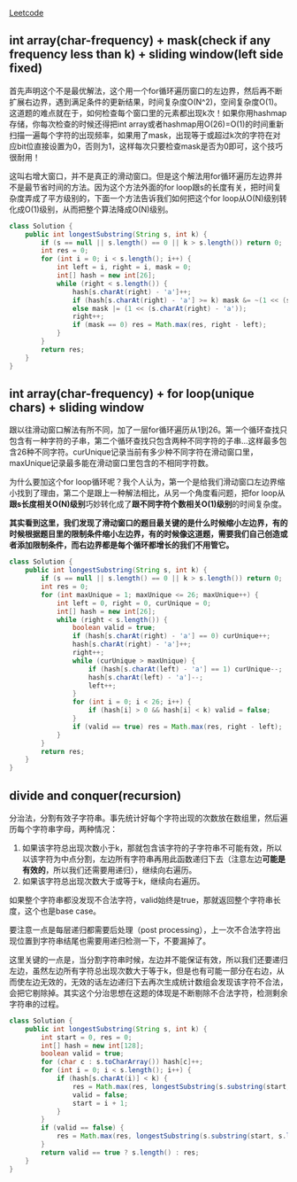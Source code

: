 [Leetcode](https://leetcode.com/problems/longest-substring-with-at-least-k-repeating-characters/)

## int array(char-frequency) + mask(check if any frequency less than k) + sliding window(left side fixed)

首先声明这个不是最优解法，这个用一个for循环遍历窗口的左边界，然后再不断扩展右边界，遇到满足条件的更新结果，时间复杂度O(N^2)，空间复杂度O(1)。
这道题的难点就在于，如何检查每个窗口里的元素都出现k次！如果你用hashmap存储，你每次检查的时候还得把int array或者hashmap用O(26)=O(1)的时间重新扫描一遍每个字符的出现频率，如果用了mask，出现等于或超过k次的字符在对应bit位直接设置为0，否则为1，这样每次只要检查mask是否为0即可，这个技巧很耐用！

这叫右增大窗口，并不是真正的滑动窗口。但是这个解法用for循环遍历左边界并不是最节省时间的方法。因为这个方法外面的for loop跟s的长度有关，把时间复杂度弄成了平方级别的，下面一个方法告诉我们如何把这个for loop从O(N)级别转化成O(1)级别，从而把整个算法降成O(N)级别。

```java
class Solution {
    public int longestSubstring(String s, int k) {
        if (s == null || s.length() == 0 || k > s.length()) return 0;
        int res = 0;
        for (int i = 0; i < s.length(); i++) {
            int left = i, right = i, mask = 0;
            int[] hash = new int[26];
            while (right < s.length()) {
                hash[s.charAt(right) - 'a']++;
                if (hash[s.charAt(right) - 'a'] >= k) mask &= ~(1 << (s.charAt(right) - 'a'));
                else mask |= (1 << (s.charAt(right) - 'a'));
                right++;
                if (mask == 0) res = Math.max(res, right - left);
            }
        }
        return res;
    }
}
```

## int array(char-frequency) + for loop(unique chars) + sliding window

跟以往滑动窗口解法有所不同，加了一层for循环遍历从1到26。第一个循环查找只包含有一种字符的子串，第二个循环查找只包含两种不同字符的子串...这样最多包含26种不同字符。curUnique记录当前有多少种不同字符在滑动窗口里，maxUnique记录最多能在滑动窗口里包含的不相同字符数。

为什么要加这个for loop循环呢？我个人认为，第一个是给我们滑动窗口左边界缩小找到了理由，第二个是跟上一种解法相比，从另一个角度看问题，把for loop从**跟s长度相关O(N)级别**巧妙转化成了**跟不同字符个数相关O(1)级别**的时间复杂度。

**其实看到这里，我们发现了滑动窗口的题目最关键的是什么时候缩小左边界，有的时候根据题目里的限制条件缩小左边界，有的时候像这道题，需要我们自己创造或者添加限制条件，而右边界都是每个循环都增长的我们不用管它。**

```java
class Solution {
    public int longestSubstring(String s, int k) {
        if (s == null || s.length() == 0 || k > s.length()) return 0;
        int res = 0;
        for (int maxUnique = 1; maxUnique <= 26; maxUnique++) {
            int left = 0, right = 0, curUnique = 0;
            int[] hash = new int[26];
            while (right < s.length()) {
                boolean valid = true;
                if (hash[s.charAt(right) - 'a'] == 0) curUnique++;
                hash[s.charAt(right) - 'a']++;
                right++;
                while (curUnique > maxUnique) {
                    if (hash[s.charAt(left) - 'a'] == 1) curUnique--;
                    hash[s.charAt(left) - 'a']--;
                    left++;
                }
                for (int i = 0; i < 26; i++) {
                    if (hash[i] > 0 && hash[i] < k) valid = false;
                }
                if (valid == true) res = Math.max(res, right - left);
            }
        }
        return res;
    }
}
```

## divide and conquer(recursion)

分治法，分割有效子字符串。事先统计好每个字符出现的次数放在数组里，然后遍历每个字符串字母，两种情况：
1. 如果该字符总出现次数小于k，那就包含该字符的子字符串不可能有效，所以以该字符为中点分割，左边所有字符串再用此函数递归下去（注意左边**可能是有效的**，所以我们还需要用递归），继续向右遍历。
2. 如果该字符总出现次数大于或等于k，继续向右遍历。

如果整个字符串都没发现不合法字符，valid始终是true，那就返回整个字符串长度，这个也是base case。

要注意一点是每层递归都需要后处理（post processing），上一次不合法字符出现位置到字符串结尾也需要用递归检测一下，不要漏掉了。

这里关键的一点是，当分割字符串时候，左边并不能保证有效，所以我们还要递归左边，虽然左边所有字符总出现次数大于等于k，但是也有可能一部分在右边，从而使左边无效的，无效的话左边递归下去再次生成统计数组会发现该字符不合法，会把它剔除掉。其实这个分治思想在这题的体现是不断剔除不合法字符，检测剩余字符串的过程。

```java
class Solution {
    public int longestSubstring(String s, int k) {
        int start = 0, res = 0;
        int[] hash = new int[128];
        boolean valid = true;
        for (char c : s.toCharArray()) hash[c]++;
        for (int i = 0; i < s.length(); i++) {
            if (hash[s.charAt(i)] < k) {
                res = Math.max(res, longestSubstring(s.substring(start, i), k));
                valid = false;
                start = i + 1;
            }
        }
        if (valid == false) {
            res = Math.max(res, longestSubstring(s.substring(start, s.length()), k));
        }
        return valid == true ? s.length() : res;
    }
}
```
